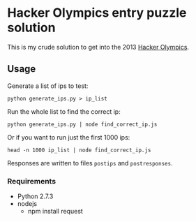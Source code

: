 # Hacker Olympics entry puzzle solution

This is my crude solution to get into the 2013 [Hacker Olympics](http://thehackerolympics.com/).

## Usage

Generate a list of ips to test:

    python generate_ips.py > ip_list

Run the whole list to find the correct ip:

    python generate_ips.py | node find_correct_ip.js

Or if you want to run just the first 1000 ips:

    head -n 1000 ip_list | node find_correct_ip.js

Responses are written to files `postips` and `postresponses`.


### Requirements

* Python 2.7.3
* nodejs
    * npm install request
